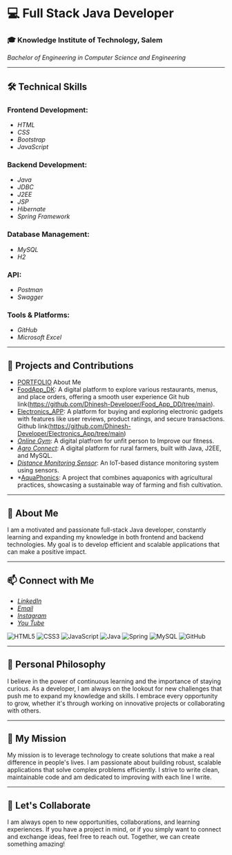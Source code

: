 # 💻 Full Stack Java Developer

### 🎓 Knowledge Institute of Technology, Salem 
*Bachelor of Engineering in Computer Science and Engineering*

---

## 🛠 Technical Skills

### Frontend Development:
- *HTML*
- *CSS*
- *Bootstrap*
- *JavaScript*

### Backend Development:
- *Java*
- *JDBC*
- *J2EE*
- *JSP*
- *Hibernate*
- *Spring Framework*

### Database Management:
- *MySQL*
-  *H2*

  ### API:
- *Postman*
-  *Swagger*

### Tools & Platforms:
- *GitHub*
- *Microsoft Excel*

---

## 📝 Projects and Contributions

- [PORTFOLIO](https://dhinesh3369.neocities.org/PORTFOLIO_DK/Portfolio/dk) About Me
- [FoodApp_DK](https://youtu.be/3KM3AmAcO84): A digital platform to explore various restaurants, menus, and place orders, offering a smooth user experience Git hub link(https://github.com/Dhinesh-Developer/Food_App_DD/tree/main). 
- [Electronics_APP](https://youtu.be/eLMI5XjPGwY): A platform for buying and exploring electronic gadgets with features like user reviews, product ratings, and secure transactions. Github link(https://github.com/Dhinesh-Developer/Electronics_App/tree/main)
- *[Online Gym](https://dhinesh3369.neocities.org/DKGYM/online%20GYM/html/page2)*: A digital platfrom for unfit person to Improve our fitness.
- *[Agro Connect](https://dhinesh3369.neocities.org/DHINESHKUMAR%20M/AgroLink/)*: A digital platform for rural farmers, built with Java, J2EE, and MySQL.
- *[Distance Monitoring Sensor](https://www.linkedin.com/posts/dhineshkumar-m-b75b1a283_hardware-iot-cse-activity-7235891052740558848-46Jr?utm_source=share&utm_medium=member_android)*: An IoT-based distance monitoring system using sensors.
 - *[AquaPhonics](https://yourgithublink.com/aquaphonics): A project that combines aquaponics with agricultural practices, showcasing a sustainable way of farming and fish cultivation.

---

## 🌱 About Me

I am a motivated and passionate full-stack Java developer, constantly learning and expanding my knowledge in both frontend and backend technologies. My goal is to develop efficient and scalable applications that can make a positive impact.

---

## 📫 Connect with Me

- *[LinkedIn](https://www.linkedin.com/in/dhineshkumar-m-b75b1a283?utm_source=share&utm_campaign=share_via&utm_content=profile&utm_medium=android_app)*
- *[Email](mailto:dhineshdeveloper@gmail.com)*
- *[Instagram](https://www.instagram.com/its__me__dk_07?igsh=MTI5Z3VnbHlpbHJ4aQ==)*
- *[You Tube](https://www.youtube.com/channel/UCTjzE4FaYXEb4Z1KS8VE_-g)*


![HTML5](https://img.shields.io/badge/HTML5-E34F26?style=for-the-badge&logo=html5&logoColor=white)
![CSS3](https://img.shields.io/badge/CSS3-1572B6?style=for-the-badge&logo=css3&logoColor=white)
![JavaScript](https://img.shields.io/badge/JavaScript-F7DF1E?style=for-the-badge&logo=javascript&logoColor=black)
![Java](https://img.shields.io/badge/Java-007396?style=for-the-badge&logo=java&logoColor=white)
![Spring](https://img.shields.io/badge/Spring-6DB33F?style=for-the-badge&logo=spring&logoColor=white)
![MySQL](https://img.shields.io/badge/MySQL-4479A1?style=for-the-badge&logo=mysql&logoColor=white)
![GitHub](https://img.shields.io/badge/GitHub-181717?style=for-the-badge&logo=github&logoColor=white)




---

## 🌟 Personal Philosophy

I believe in the power of continuous learning and the importance of staying curious. As a developer, I am always on the lookout for new challenges that push me to expand my knowledge and skills. I embrace every opportunity to grow, whether it's through working on innovative projects or collaborating with others.

---

## 🚀 My Mission

My mission is to leverage technology to create solutions that make a real difference in people's lives. I am passionate about building robust, scalable applications that solve complex problems efficiently. I strive to write clean, maintainable code and am dedicated to improving with each line I write.

---

## 🤝 Let's Collaborate

I am always open to new opportunities, collaborations, and learning experiences. If you have a project in mind, or if you simply want to connect and exchange ideas, feel free to reach out. Together, we can create something amazing!
